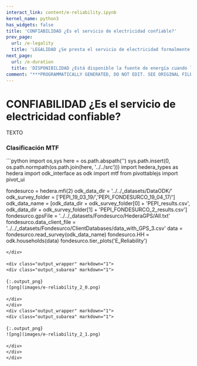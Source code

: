 ```yaml
---
interact_link: content/e-reliability.ipynb
kernel_name: python3
has_widgets: false
title: 'CONFIABILIDAD ¿Es el servicio de electricidad confiable?'
prev_page:
  url: /e-legality
  title: 'LEGALIDAD ¿Se presta el servicio de electricidad formalmente o por conexiones informales?'
next_page:
  url: /e-duration
  title: 'DISPONIBILIDAD ¿Está disponible la fuente de energía cuando la necesita el hogar?'
comment: "***PROGRAMMATICALLY GENERATED, DO NOT EDIT. SEE ORIGINAL FILES IN /content***"
---
```


# CONFIABILIDAD ¿Es el servicio de electricidad confiable?

TEXTO

### Clasificación MTF

<div markdown="1" class="cell code_cell">
<div class="input_area hidecode" markdown="1">
```python
import os,sys
here = os.path.abspath('')
sys.path.insert(0, os.path.normpath(os.path.join(here, '../../src')))
import hedera_types as hedera
import odk_interface as odk
import mtf
from pivottablejs import pivot_ui

fondesurco = hedera.mfi(2)
odk_data_dir = '../../_datasets/DataODK/'
odk_survey_folder = ['PEPI_19_03_19/','PEPI_FONDESURCO_19_04_17/']
odk_data_name = [odk_data_dir + odk_survey_folder[0] + 'PEPI_results.csv',
                 odk_data_dir + odk_survey_folder[1] + 
                 'PEPI_FONDESURCO_2_results.csv']
fondesurco.gpsFile = '../../_datasets/Fondesurco/HederaGPS/All.txt'
fondesurco.data_client_file = '../../_datasets/Fondesurco/ClientDatabases/data_with_GPS_3.csv'
data = fondesurco.read_survey(odk_data_name)
fondesurco.HH = odk.households(data)
fondesurco.tier_plots('E_Reliability')
```
</div>

<div class="output_wrapper" markdown="1">
<div class="output_subarea" markdown="1">

{:.output_png}
![png](images/e-reliability_2_0.png)

</div>
</div>
<div class="output_wrapper" markdown="1">
<div class="output_subarea" markdown="1">

{:.output_png}
![png](images/e-reliability_2_1.png)

</div>
</div>
</div>
